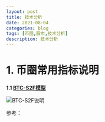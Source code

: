 ```yaml
---
layout: post
title: 技术分析
date: 2021-08-04
categories: blog
tags: [币圈,股市,技术分析]
description: 技术分析
---
```


# 1. 币圈常用指标说明 #

**1.1 [BTC-S2F模型][BTC-S2F]**
     
  ![BTC-S2F说明][BTC-S2F-001]
  
 

 
参考：


[BTC-S2F]: https://www.qkl123.com/data/s2f/btc 
[BTC-S2F-001]: https://siweiwo.top/resource/investment/other/BTC-S2F001.png 

